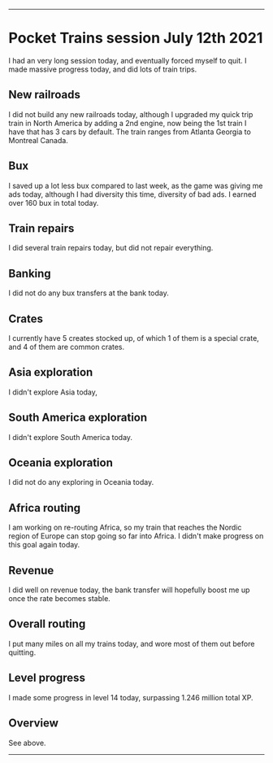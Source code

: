 
***

# Pocket Trains session July 12th 2021

I had an very long session today, and eventually forced myself to quit. I made massive progress today, and did lots of train trips.

## New railroads

<!-- I did not build any new railroads today, and I did not create any new engines or fuel cars. !-->

I did not build any new railroads today, although I upgraded my quick trip train in North America by adding a 2nd engine, now being the 1st train I have that has 3 cars by default. The train ranges from Atlanta Georgia to Montreal Canada.

## Bux

I saved up a lot less bux compared to last week, as the game was giving me ads today, although I had diversity this time, diversity of bad ads. I earned over 160 bux in total today.

## Train repairs

I did several train repairs today, but did not repair everything.

## Banking

I did not do any bux transfers at the bank today.

## Crates

I currently have 5 creates stocked up, of which 1 of them is a special crate, and 4 of them are common crates.

## Asia exploration

I didn't explore Asia today,

## South America exploration

I didn't explore South America today.

## Oceania exploration

I did not do any exploring in Oceania today.

## Africa routing

I am working on re-routing Africa, so my train that reaches the Nordic region of Europe can stop going so far into Africa. I didn't make progress on this goal again today.

## Revenue

I did well on revenue today, the bank transfer will hopefully boost me up once the rate becomes stable.

## Overall routing

I put many miles on all my trains today, and wore most of them out before quitting.

## Level progress

I made some progress in level 14 today, surpassing 1.246 million total XP.

## Overview

See above.

***
